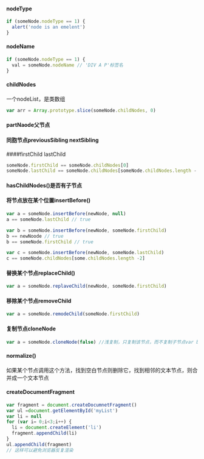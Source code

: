 #### nodeType

```js
if (someNode.nodeType == 1) {
  alert('node is an emelent')
}
```



#### nodeName

```js
if (someNode.nodeType == 1) {
  val = someNode.nodeName // 'DIV A P'标签名
}
```



#### childNodes

一个nodeList，是类数组

```js
var arr = Array.prototype.slice(someNode.childNodes, 0)
```



#### partNaode父节点



#### 同胞节点previousSibling  nextSibling



####firstChild lastChild

```js
someNode.firstChild == someNode.childNodes[0]
someNode.lastChild == someNode.childNodes[someNode.childNodes.length - 1]
```



#### hasChildNodes()是否有子节点



#### 将节点放在某个位置insertBefore()

```js
var a = someNode.insertBefore(newNode, null)
a == someNode.lastChild // true

var b = someNode.insertBefore(newNode, someNode.firstChild)
b == newNoode // true
b == someNode.firstChild // true

var c = someNode.insertBefore(newNode, someNode.lastChild)
c == someNode.childNodes[some.childNodes.length -2]
```



#### 替换某个节点replaceChild()

```js
var a = someNode.replaveChild(newNode, someNode.firstChild)
```



#### 移除某个节点removeChild

```js
var a = someNode.remodeChild(someNode.firstChild)
```



#### 复制节点cloneNode

```js
var a = someNode.cloneNode(false) //浅复制，只复制该节点，而不复制子节点var b = someNode.cloneNode(true) //深复制，复制该节点和子节点
```



#### normalize()

如果某个节点调用这个方法，找到空白节点则删除它，找到相邻的文本节点，则合并成一个文本节点



#### createDocumentFragment

```js
var fragment = document.createDocumnetFragment()
var ul =document.getElementById('myList')
var li = null
for (var i= 0;i<3;i++) {
  li = document.createElement('li')
  fragment.appendChild(li)
}
ul.appendChild(fragment)
// 这样可以避免浏览器反复渲染
```

